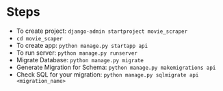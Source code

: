 # Steps

- To create project: `django-admin startproject movie_scraper`
- `cd movie_scaper`
- To create app: `python manage.py startapp api`
- To run server: `python manage.py runserver`
- Migrate Database: `python manage.py migrate`
- Generate Migration for Schema: `python manage.py makemigrations api`
- Check SQL for your migration: `python manage.py sqlmigrate api <migration_name>`
